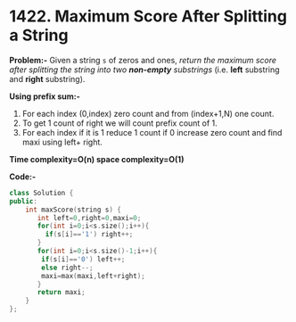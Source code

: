 # 1422. Maximum Score After Splitting a String

**Problem:-** Given a string `s` of zeros and ones, *return the maximum score after splitting the string into two **non-empty** substrings* (i.e. **left** substring and **right** substring).

**Using prefix sum:-**

1. For each index (0,index) zero count and from (index+1,N) one count.
2. To get 1 count of right we will count prefix count of 1.
3. For each index if it is 1 reduce 1 count if 0 increase zero count and find maxi using left+ right.

**Time complexity=O(n) space complexity=O(1)**

**Code:-** 

```cpp
class Solution {
public:
    int maxScore(string s) {
       int left=0,right=0,maxi=0; 
       for(int i=0;i<s.size();i++){
         if(s[i]=='1') right++;
       }
       for(int i=0;i<s.size()-1;i++){
        if(s[i]=='0') left++;
        else right--;
        maxi=max(maxi,left+right);
       }
       return maxi;
    }
};
```
